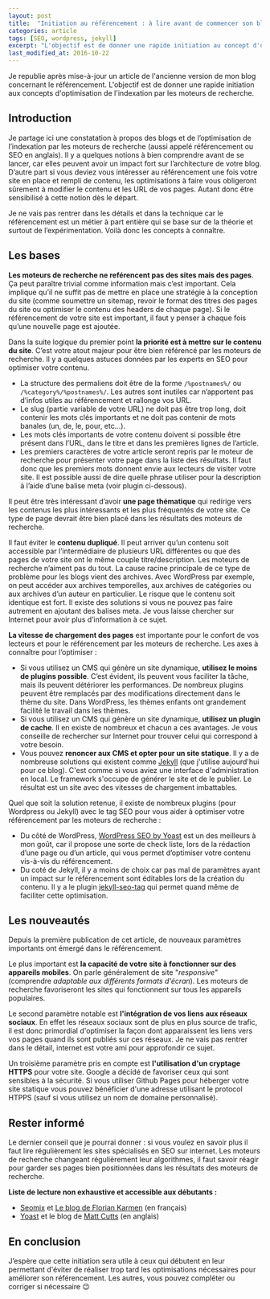 ```yaml
---
layout: post
title:  "Initiation au référencement : à lire avant de commencer son blog"
categories: article
tags: [SEO, wordpress, jekyll]
excerpt: "L'objectif est de donner une rapide initiation au concept d'optimisation de l'indexation par les moteurs de recherche appelé aussi référencement"
last_modified_at: 2016-10-22
---
```


Je republie après mise-à-jour un article de l'ancienne version de mon blog concernant le référencement. L'objectif est de donner une rapide initiation aux concepts d'optimisation de l'indexation par les moteurs de recherche.

## Introduction


Je partage ici une constatation à propos des blogs et de l’optimisation de l’indexation par les moteurs de recherche (aussi appelé référencement ou SEO en anglais). Il y a quelques notions à bien comprendre avant de se lancer, car elles peuvent avoir un impact fort sur l’architecture de votre blog. D’autre part si vous deviez vous intéresser au référencement une fois votre site en place et rempli de contenu, les optimisations à faire vous obligeront sûrement à modifier le contenu et les URL de vos pages. Autant donc être sensibilisé à cette notion dès le départ.

Je ne vais pas rentrer dans les détails et dans la technique car le référencement est un métier à part entière qui se base sur de la théorie et surtout de l’expérimentation. Voilà donc les concepts à connaître.

## Les bases

__Les moteurs de recherche ne reférencent pas des sites mais des pages__. Ça peut paraître trivial comme information mais c’est important. Cela implique qu’il ne suffit pas de mettre en place une stratégie à la conception du site (comme soumettre un sitemap, revoir le format des titres des pages du site ou optimiser le contenu des headers de chaque page). Si le référencement de votre site est important, il faut y penser à chaque fois qu’une nouvelle page est ajoutée.

Dans la suite logique du premier point __la priorité est à mettre sur le contenu du site__. C’est votre atout majeur pour être bien référencé par les moteurs de recherche. Il y a quelques astuces données par les experts en SEO pour optimiser votre contenu.

*   La structure des permaliens doit être de la forme `/%postnames%/` ou `/%category%/%postnames%/`. Les autres sont inutiles car n’apportent pas d’infos utiles au référencement et rallonge vos URL.
*   Le slug (partie variable de votre URL) ne doit pas être trop long, doit contenir les mots clés importants et ne doit pas contenir de mots banales (un, de, le, pour, etc…).
*   Les mots clés importants de votre contenu doivent si possible être présent dans l’URL, dans le titre et dans les premières lignes de l’article.
*   Les premiers caractères de votre article seront repris par le moteur de recherche pour présenter votre page dans la liste des résultats. Il faut donc que les premiers mots donnent envie aux lecteurs de visiter votre site. Il est possible aussi de dire quelle phrase utiliser pour la description à l’aide d’une balise meta (voir plugin ci-dessous).

Il peut être très intéressant d’avoir __une page thématique__ qui redirige vers les contenus les plus intéressants et les plus fréquentés de votre site. Ce type de page devrait être bien placé dans les résultats des moteurs de recherche.

Il faut éviter le __contenu dupliqué__. Il peut arriver qu’un contenu soit accessible par l’intermédiaire de plusieurs URL différentes ou que des pages de votre site ont le même couple titre/description. Les moteurs de recherche n’aiment pas du tout. La cause racine principale de ce type de problème pour les blogs vient  des archives. Avec WordPress par exemple, on peut accéder aux archives temporelles, aux archives de catégories ou aux archives d’un auteur en particulier. Le risque que le contenu soit identique est fort. Il existe des solutions si vous ne pouvez pas faire autrement en ajoutant des balises meta. Je vous laisse chercher sur Internet pour avoir plus d’information à ce sujet.

__La vitesse de chargement des pages__ est importante pour le confort de vos lecteurs et pour le référencement par les moteurs de recherche. Les axes à connaître pour l’optimiser :

*   Si vous utilisez un CMS qui génère un site dynamique, __utilisez le moins de plugins possible__. C’est évident, ils peuvent vous faciliter la tâche, mais ils peuvent détériorer les performances. De nombreux plugins peuvent être remplacés par des modifications directement dans le thème du site. Dans WordPress, les thèmes enfants ont grandement facilité le travail dans les thèmes.
*   Si vous utilisez un CMS qui génère un site dynamique, __utilisez un plugin de cache__. Il en existe de nombreux et chacun a ces avantages. Je vous conseille de rechercher sur Internet pour trouver celui qui correspond à votre besoin.
*   Vous pouvez __renoncer aux CMS et opter pour un site statique__. Il y a de nombreuse solutions qui existent comme [Jekyll](https://jekyllrb.com/) (que j'utilise aujourd'hui pour ce blog). C'est comme si vous aviez une interface d'administration en local. Le framework s'occupe de générer le site et de le publier. Le résultat est un site avec des vitesses de chargement imbattables.

Quel que soit la solution retenue, il existe de nombreux plugins (pour Wordpress ou Jekyll) avec le tag SEO pour vous aider à optimiser votre référencement par les moteurs de recherche :

*   Du côté de WordPress, [WordPress SEO by Yoast](https://yoast.com/wordpress/plugins/seo/) est un des meilleurs à mon goût, car il propose une sorte de check liste, lors de la rédaction d’une page ou d’un article, qui vous permet d’optimiser votre contenu vis-à-vis du référencement.
*   Du coté de Jekyll, il y a moins de choix car pas mal de paramètres ayant un impact sur le référencement sont éditables lors de la création du contenu. Il y a le plugin [jekyll-seo-tag](https://github.com/jekyll/jekyll-seo-tag) qui permet quand même de faciliter cette optimisation.

## Les nouveautés

Depuis la première publication de cet article, de nouveaux paramètres importants ont émergé dans le référencement.

Le plus important est __la capacité de votre site à fonctionner sur des appareils mobiles__. On parle généralement de site "_responsive_" (comprendre _adaptable aux différents formats d'écran_). Les moteurs de recherche favoriseront les sites qui fonctionnent sur tous les appareils populaires.

Le second paramètre notable est __l'intégration de vos liens aux réseaux sociaux__. En effet les réseaux sociaux sont de plus en plus source de trafic, il est donc primordial d'optimiser la façon dont apparaissent les liens vers vos pages quand ils sont publiés sur ces réseaux. Je ne vais pas rentrer dans le détail, internet est votre ami pour approfondir ce sujet.

Un troisième paramètre pris en compte est __l'utilisation
 d'un cryptage HTTPS__ pour votre site. Google a décidé de favoriser ceux qui sont sensibles à la sécurité. Si vous utiliser Github Pages pour héberger votre site statique vous pouvez bénéficier d'une adresse utilisant le protocol HTPPS  (sauf si vous utilisez un nom de domaine personnalisé).

## Rester informé

Le dernier conseil que je pourrai donner : si vous voulez en savoir plus il faut lire régulièrement les sites spécialisés en SEO sur internet. Les moteurs de recherche changeant régulièrement leur algorithmes, il faut savoir réagir pour garder ses pages bien positionnées dans les résultats des moteurs de recherche.

__Liste de lecture non exhaustive et accessible aux débutants :__

*   [Seomix](http://www.seomix.fr/) et [Le blog de Florian Karmen](https://floriankarmen.com/) (en français)
*   [Yoast](https://yoast.com/) et le blog de [Matt Cutts](https://www.mattcutts.com/blog/type/googleseo/) (en anglais)

## En conclusion

J’espère que cette initiation sera utile à ceux qui débutent en leur permettant d'éviter de réaliser trop tard les optimisations nécessaires pour améliorer son référencement. Les autres, vous pouvez compléter ou corriger si nécessaire :wink:
